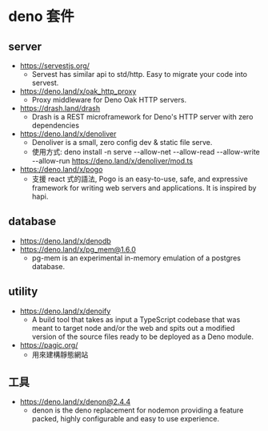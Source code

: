 # deno 套件

## server

* https://servestjs.org/
    * Servest has similar api to std/http. Easy to migrate your code into servest.
* https://deno.land/x/oak_http_proxy
    * Proxy middleware for Deno Oak HTTP servers.
* https://drash.land/drash
    * Drash is a REST microframework for Deno's HTTP server with zero dependencies
* https://deno.land/x/denoliver
    * Denoliver is a small, zero config dev & static file serve.
    * 使用方式: deno install -n serve --allow-net --allow-read --allow-write --allow-run https://deno.land/x/denoliver/mod.ts
* https://deno.land/x/pogo
    * 支援 react 式的語法, Pogo is an easy-to-use, safe, and expressive framework for writing web servers and applications. It is inspired by hapi.

## database

* https://deno.land/x/denodb
* https://deno.land/x/pg_mem@1.6.0
    * pg-mem is an experimental in-memory emulation of a postgres database.

## utility

* https://deno.land/x/denoify
    * A build tool that takes as input a TypeScript codebase that was meant to target node and/or the web and spits out a modified version of the source files ready to be deployed as a Deno module.
* https://pagic.org/
    * 用來建構靜態網站

## 工具

* https://deno.land/x/denon@2.4.4
    * denon is the deno replacement for nodemon providing a feature packed, highly configurable and easy to use experience.